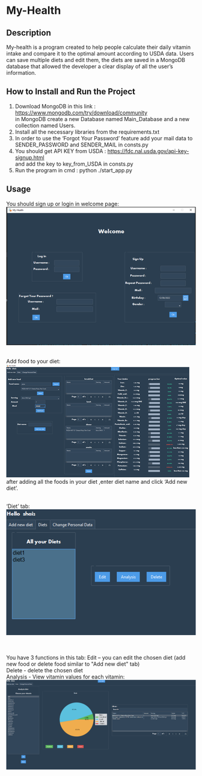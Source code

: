# My-Health
## Description
My-health is a program created to help people calculate their daily vitamin intake and compare it to the optimal amount according to USDA data.
Users can save multiple diets and edit them, the diets are saved in a MongoDB database that allowed the developer a clear display of all the user’s information.

## How to Install and Run the Project

1.	Download MongoDB in this link : https://www.mongodb.com/try/download/community <br />
in MongoDB create a new Database named Main_Database and a new collection named Users. 
2.	Install all the necessary libraries from the requirements.txt 
3.	 In order to use the ‘Forgot Your Password’ feature add your mail data to SENDER_PASSWORD and SENDER_MAIL in consts.py 
4.	You should get API KEY from USDA : https://fdc.nal.usda.gov/api-key-signup.html <br />
and add the key to key_from_USDA in consts.py
5. Run the program in cmd : python ./start_app.py

## Usage 
You should sign up or login in welcome page:<br /> 
![Alt text](images/welcome.png)<br /> <br /> 

Add food to your diet:<br /> 
![Alt text](images/add_food.png)<br />
after adding all the foods in your diet ,enter diet name and click ‘Add new diet’.<br /><br />

‘Diet’ tab:<br /> 
![Alt text](images/diets.png)<br /> 

<br /><br />
You have 3 functions in this tab:
Edit – you can edit the chosen diet (add new food or delete food similar to "Add new diet" tab)<br />
Delete  - delete the chosen diet<br />
Analysis -  View vitamin values for each vitamin: <br />
![Alt text](images/analysis.png)<br /> <br />
